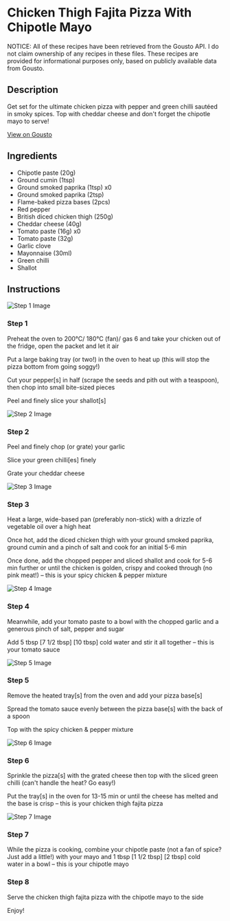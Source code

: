 # Chicken Thigh Fajita Pizza With Chipotle Mayo

NOTICE: All of these recipes have been retrieved from the Gousto API. I do not claim ownership of any recipes in these files. These recipes are provided for informational purposes only, based on publicly available data from Gousto.

## Description

Get set for the ultimate chicken pizza with pepper and green chilli sautéed in smoky spices. Top with cheddar cheese and don't forget the chipotle mayo to serve!

[View on Gousto](https://www.gousto.co.uk/recipes/cookbook/chicken-thigh-fajita-pizza-with-chipotle-mayo)

## Ingredients

- Chipotle paste (20g)
- Ground cumin (1tsp)
- Ground smoked paprika (1tsp) x0
- Ground smoked paprika (2tsp)
- Flame-baked pizza bases (2pcs)
- Red pepper
- British diced chicken thigh (250g)
- Cheddar cheese (40g)
- Tomato paste (16g) x0
- Tomato paste (32g)
- Garlic clove
- Mayonnaise (30ml)
- Green chilli
- Shallot

## Instructions

![Step 1 Image](https://production-media.gousto.co.uk/cms/recipe-step-image/Step-1-1686047499358-x200.jpg)

### Step 1

Preheat the oven to 200°C/ 180°C (fan)/ gas 6 and take your chicken out of the fridge, open the packet and let it air

Put a large baking tray (or two!) in the oven to heat up (this will stop the pizza bottom from going soggy!)

Cut your pepper[s] in half (scrape the seeds and pith out with a teaspoon), then chop into small bite-sized pieces

Peel and finely slice your shallot[s]

![Step 2 Image](https://production-media.gousto.co.uk/cms/recipe-step-image/Step-2-1686047502144-x200.jpg)

### Step 2

Peel and finely chop (or grate) your garlic

Slice your green chilli[es] finely

Grate your cheddar cheese

![Step 3 Image](https://production-media.gousto.co.uk/cms/recipe-step-image/Step-3-1686047505627-x200.jpg)

### Step 3

Heat a large, wide-based pan (preferably non-stick) with a drizzle of vegetable oil over a high heat

Once hot, add the diced chicken thigh with your ground smoked paprika, ground cumin and a pinch of salt and cook for an initial 5-6 min

Once done, add the chopped pepper and sliced shallot and cook for 5-6 min further or until the chicken is golden, crispy and cooked through (no pink meat!) – this is your spicy chicken & pepper mixture

![Step 4 Image](https://production-media.gousto.co.uk/cms/recipe-step-image/Step-4-1686047509575-x200.jpg)

### Step 4

Meanwhile, add your tomato paste to a bowl with the chopped garlic and a generous pinch of salt, pepper and sugar

Add 5 tbsp <span class="text-purple">[7 1/2 tbsp] </span><span class="text-danger">[10 tbsp]</span> cold water and stir it all together – this is your tomato sauce

![Step 5 Image](https://production-media.gousto.co.uk/cms/recipe-step-image/Step-5-1686047513051-x200.jpg)

### Step 5

Remove the heated tray[s] from the oven and add your pizza base[s]

Spread the tomato sauce evenly between the pizza base[s] with the back of a spoon

Top with the spicy chicken & pepper mixture

![Step 6 Image](https://production-media.gousto.co.uk/cms/recipe-step-image/Step-6-1686047516640-x200.jpg)

### Step 6

Sprinkle the pizza[s] with the grated cheese then top with the sliced green chilli (can't handle the heat? Go easy!)

Put the tray[s] in the oven for 13-15 min or until the cheese has melted and the base is crisp – this is your chicken thigh fajita pizza

![Step 7 Image](https://production-media.gousto.co.uk/cms/recipe-step-image/Step-7-1686047519305-x200.jpg)

### Step 7

While the pizza is cooking, combine your chipotle paste (not a fan of spice? Just add a little!) with your mayo and 1 tbsp <span class="text-purple">[1 1/2 tbsp]</span> <span class="text-danger">[2 tbsp]</span> cold water in a bowl – this is your chipotle mayo

### Step 8

Serve the chicken thigh fajita pizza with the chipotle mayo to the side

Enjoy!

